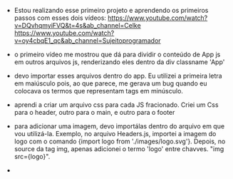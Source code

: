 * Estou realizando esse primeiro projeto e aprendendo os primeiros passos com esses dois vídeos:
https://www.youtube.com/watch?v=DQvhqmyiFVQ&t=4s&ab_channel=Celke
https://www.youtube.com/watch?v=oy4cbqE1_qc&ab_channel=Sujeitoprogramador

* o primeiro vídeo me mostrou que dá para dividir o conteúdo de App js em outros arquivos js, renderizando eles dentro da div classname 'App'

* devo importar esses arquivos dentro do app. Eu utilizei a primeira letra em maiúsculo pois, ao que parece, me gerava um bug quando eu colocava os termos que representam tags em minúsculo.

* aprendi a criar um arquivo css para cada JS fracionado. Criei um Css para o header, outro para o main, e outro para o footer

* para adicionar uma imagem, devo importálas dentro do arquivo em que vou utilizá-la. Exemplo, no arquivo Headers.js, importei a imagem do logo com o comando {import logo from './images/logo.svg'}. Depois, no source da tag img, apenas adicionei o termo 'logo' entre chavves. "img src={logo}".

* 